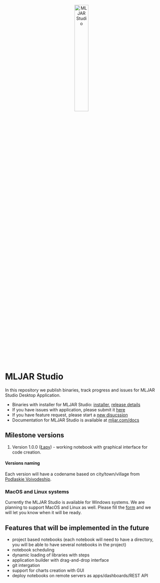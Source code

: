<p align="center">
  <img src="https://user-images.githubusercontent.com/6959032/128827016-cd47b497-1786-461e-9a1a-e6d835bc7c8e.png" width="30%" alt="MLJAR Studio" />
</p>

# MLJAR Studio

In this repository we publish binaries, track progress and issues for MLJAR Studio Desktop Application.

- Binaries with installer for MLJAR Studio: [installer](https://github.com/mljar/studio/releases/download/v1.0.0/MLJAR-Studio-Setup-1.0.0.exe), [release details](https://github.com/mljar/studio/releases)
- If you have issues with application, please submit it [here](https://github.com/mljar/studio/issues)
- If you have feature request, please start a [new disucssion](https://github.com/mljar/studio/discussions)
- Documentation for MLJAR Studio is available at [mljar.com/docs](https://mljar.com/docs)

## Milestone versions

1. Version 1.0.0 ([Łapy](https://en.wikipedia.org/wiki/%C5%81apy)) - working notebook with graphical interface for code creation.

#### Versions naming

Each version will have a codename based on city/town/village from [Podlaskie Voivodeship](https://en.wikipedia.org/wiki/Podlaskie_Voivodeship).

### MacOS and Linux systems

Currently the MLJAR Studio is available for Windows systems. We are planning to support MacOS and Linux as well. Please fill the [form](https://docs.google.com/forms/d/e/1FAIpQLSeB5-hA326sBg9fg-ppVeYXDYHbRWYoKO18p4MdnxFYknA7aw/viewform) and we will let you know when it will be ready.

## Features that will be implemented in the future

- project based notebooks (each notebook will need to have a directory, you will be able to have several notebooks in the project)
- notebook scheduling 
- dynamic loading of libraries with steps
- application builder with drag-and-drop interface
- git intergation
- support for charts creation with GUI
- deploy notebooks on remote servers as apps/dashboards/REST API

